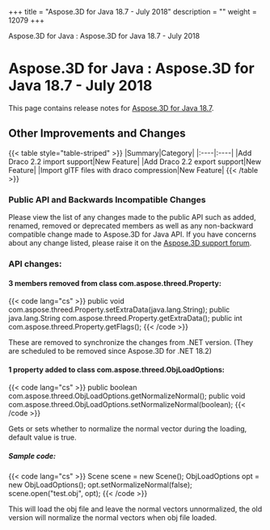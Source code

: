 +++
title = "Aspose.3D for Java 18.7 - July 2018" 
description = "" 
weight = 12079 
+++

Aspose.3D for Java : Aspose.3D for Java 18.7 - July 2018  

# Aspose.3D for Java : Aspose.3D for Java 18.7 - July 2018


This page contains release notes for [Aspose.3D for Java 18.7](https://repository.aspose.com/repo/com/aspose/aspose-3d/18.7/).

## Other Improvements and Changes

{{< table style="table-striped" >}}
|Summary|Category|
|:----|:----|
|Add Draco 2.2 import support|New Feature|
|Add Draco 2.2 export support|New Feature|
|Import glTF files with draco compression|New Feature|
{{< /table >}}

### Public API and Backwards Incompatible Changes

Please view the list of any changes made to the public API such as added, renamed, removed or deprecated members as well as any non-backward compatible change made to Aspose.3D for Java API. If you have concerns about any change listed, please raise it on the [Aspose.3D support forum](https://forum.aspose.com/c/3d).

### API changes:

#### 3 members removed from class com.aspose.threed.Property:

{{< code lang="cs" >}}
    public void com.aspose.threed.Property.setExtraData(java.lang.String);
    public java.lang.String com.aspose.threed.Property.getExtraData();
    public int com.aspose.threed.Property.getFlags();
{{< /code >}}

These are removed to synchronize the changes from .NET version. (They are scheduled to be removed since Aspose.3D for .NET 18.2)

#### 1 property added to class com.aspose.threed.ObjLoadOptions:

{{< code lang="cs" >}}
    public boolean com.aspose.threed.ObjLoadOptions.getNormalizeNormal();
    public void com.aspose.threed.ObjLoadOptions.setNormalizeNormal(boolean);
{{< /code >}}

Gets or sets whether to normalize the normal vector during the loading, default value is true.

##### Sample code:

{{< code lang="cs" >}}
        Scene scene = new Scene();
        ObjLoadOptions opt = new ObjLoadOptions();
        opt.setNormalizeNormal(false);
        scene.open("test.obj", opt);
{{< /code >}}

This will load the obj file and leave the normal vectors unnormalized, the old version will normalize the normal vectors when obj file loaded.

